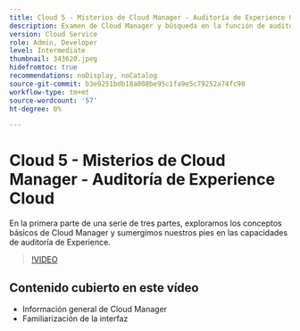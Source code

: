 ```yaml
---
title: Cloud 5 - Misterios de Cloud Manager - Auditoría de Experience Cloud
description: Examen de Cloud Manager y búsqueda en la función de auditoría de Experience
version: Cloud Service
role: Admin, Developer
level: Intermediate
thumbnail: 343620.jpeg
hidefromtoc: true
recommendations: noDisplay, noCatalog
source-git-commit: b3e9251bdb18a008be95c1fa9e5c79252a74fc98
workflow-type: tm+mt
source-wordcount: '57'
ht-degree: 0%

---
```


# Cloud 5 - Misterios de Cloud Manager - Auditoría de Experience Cloud

En la primera parte de una serie de tres partes, exploramos los conceptos básicos de Cloud Manager y sumergimos nuestros pies en las capacidades de auditoría de Experience.

>[!VIDEO](https://video.tv.adobe.com/v/343620?quality=12&learn=on)

## Contenido cubierto en este vídeo

+ Información general de Cloud Manager
+ Familiarización de la interfaz
